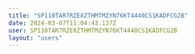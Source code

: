 ```yaml
---
title: "SP110TAR7RZE8ZTHMTMZYN76KT4440CS1KADFCG2B"
date: 2024-03-07T11:04:43.137Z
user: SP110TAR7RZE8ZTHMTMZYN76KT4440CS1KADFCG2B
layout: "users"
---
```

    